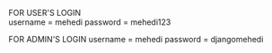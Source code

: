 FOR USER'S LOGIN         
  username = mehedi
  password = mehedi123


FOR ADMIN'S LOGIN
  username = mehedi
  password = djangomehedi
